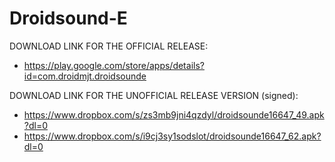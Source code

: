 Droidsound-E 
============

DOWNLOAD LINK FOR THE OFFICIAL RELEASE:

* https://play.google.com/store/apps/details?id=com.droidmjt.droidsounde

DOWNLOAD LINK FOR THE UNOFFICIAL RELEASE VERSION (signed):

* https://www.dropbox.com/s/zs3mb9jni4qzdyl/droidsounde16647_49.apk?dl=0
* https://www.dropbox.com/s/i9cj3sy1sodslot/droidsounde16647_62.apk?dl=0



